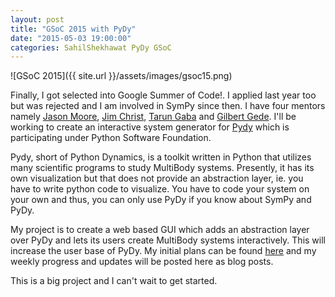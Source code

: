 ```yaml
---
layout: post
title: "GSoC 2015 with PyDy"
date: "2015-05-03 19:00:00"
categories: SahilShekhawat PyDy GSoC
---
```


![GSoC 2015]({{ site.url }}/assets/images/gsoc15.png)

Finally, I got selected into Google Summer of Code!. I applied last year too but was rejected and I am involved in SymPy since then. I have four mentors namely [Jason Moore](https://github.com/moorepants), [Jim Christ](https://github.com/jcrist), [Tarun Gaba](https://github.com/tarzzz) and [Gilbert Gede](https://github.com/gilbertgede). I'll be working to create an interactive system generator for [Pydy](http://pydy.org) which is participating under Python Software Foundation. 

Pydy, short of Python Dynamics, is a toolkit written in Python that utilizes many scientific programs to study MultiBody systems. Presently, it has its own visualization but that does not provide an abstraction layer, ie. you have to write python code to visualize. You have to code your system on your own and thus, you can only use PyDy if you know about SymPy and PyDy. 

My project is to create a web based GUI which adds an abstraction layer over PyDy and lets its users create MultiBody systems interactively. This will increase the user base of PyDy. My initial plans can be found [here](https://github.com/pydy/pydy/wiki/GSOC-2015-Application%3A-Sahil-Shekhawat-(Interactive-Generation-of-a-System)) and my weekly progress and updates will be posted here as blog posts.

This is a big project and I can't wait to get started.
